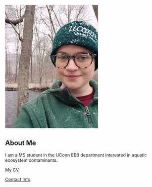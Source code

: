 ![Image of Jensen O'Meara](images/headshot1.jpg)

## About Me
I am a MS student in the UConn EEB department interested in aquatic ecosystem contaminants.

[My CV](PDFs/CV.pdf)

[Contact Info](contact-info.html) 
